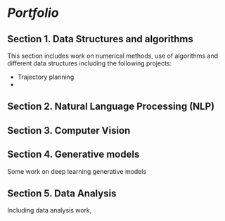 # *Portfolio*
## **Section 1. Data Structures and algorithms**
This section includes work on numerical methods, use of algorithms and different data structures including the following projects: 
- Trajectory planning 
- 
## **Section 2. Natural Language Processing (NLP)**


## **Section 3. Computer Vision**

## **Section 4. Generative models**
Some work on deep learning generative models 

## **Section 5. Data Analysis**
Including data analysis work,  
